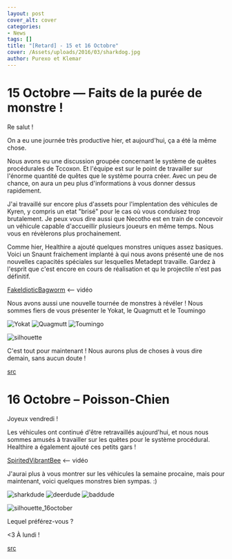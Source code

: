 ```yaml
---
layout: post
cover_alt: cover
categories:
- News
tags: []
title: "[Retard] - 15 et 16 Octobre"
cover: /Assets/uploads/2016/03/sharkdog.jpg
author: Purexo et Klemar
---
```

# 15 Octobre — Faits de la purée de monstre !

Re salut !

On a eu une journée très productive hier, et aujourd'hui, ça a été la même chose.

Nous avons eu une discussion groupée concernant le système de quêtes procédurales de Tccoxon. Et l'équipe est sur le point de travailler sur l'énorme quantité de quêtes que le système pourra créer. Avec un peu de chance, on aura un peu plus d'informations à vous donner dessus rapidement.

J'ai travaillé sur encore plus d'assets pour l'implentation des véhicules de Kyren, y compris un etat "brisé" pour le cas où vous conduisez trop brutalement. Je peux vous dire aussi que Necotho est en train de concevoir un véhicule capable d'accueillir plusieurs joueurs en même temps. Nous vous en révèlerons plus prochainement.

Comme hier, Healthire a ajouté quelques monstres uniques assez basiques. Voici un Snaunt fraichement implanté à qui nous avons présenté une de nos nouvelles capacités spéciales sur lesquelles Metadept travaille. Gardez à l'esprit que c'est encore en cours de réalisation et qu le projectile n'est pas définitif.

[FakeIdioticBagworm](http://zippy.gfycat.com/FakeIdioticBagworm.webm) <-- vidéo

Nous avons aussi une nouvelle tournée de monstres à révéler ! Nous sommes fiers de vous présenter le Yokat, le Quagmutt et le Toumingo

![Yokat]({{site.asset_path.uploads}}/2016/03/purpleman.gif) ![Quagmutt]({{site.asset_path.uploads}}/2016/03/swampy.gif) ![Toumingo]({{site.asset_path.uploads}}/2016/03/tallbird.gif)

![silhouette]({{site.asset_path.uploads}}/2016/03/silhouette2.png)

C'est tout pour maintenant ! Nous aurons plus de choses à vous dire demain, sans aucun doute !

[src](http://playstarbound.com/15th-october-do-the-monster-mash/)

# 16 Octobre – Poisson-Chien

Joyeux vendredi !

Les véhicules ont continué d'être retravaillés aujourd'hui, et nous nous sommes amusés à travailler sur les quêtes pour le système procédural. Healthire a également ajouté ces petits gars !

[SpiritedVibrantBee](http://gfycat.com/SpiritedVibrantBee) <-- vidéo

J'aurai plus à vous montrer sur les véhicules la semaine procaine, mais pour maintenant, voici quelques monstres bien sympas. :)

![sharkdude]({{site.asset_path.uploads}}/2016/03/sharkdude.gif) ![deerdude]({{site.asset_path.uploads}}/2016/03/deerdude.gif) ![baddude]({{site.asset_path.uploads}}/2016/03/baddude.gif)

![silhouette_16october]({{site.asset_path.uploads}}/2016/03/silhouette_16october.png)

Lequel préférez-vous ?

<3 À lundi !

[src](http://playstarbound.com/16th-october-sharkdog/)
